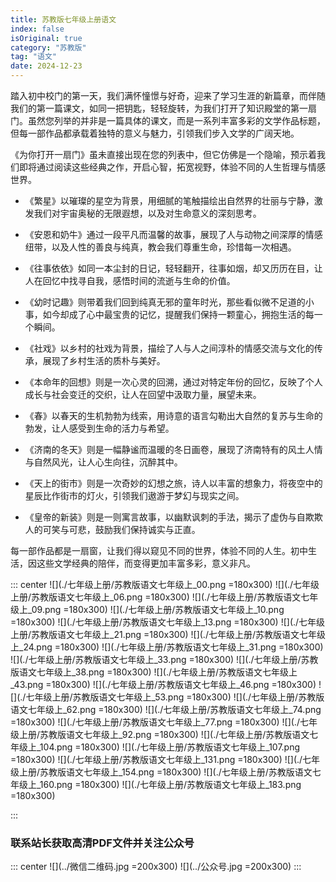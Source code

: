 ```yaml
---
title: 苏教版七年级上册语文
index: false
isOriginal: true
category: "苏教版"
tag: "语文"
date: 2024-12-23
---
```



踏入初中校门的第一天，我们满怀憧憬与好奇，迎来了学习生涯的新篇章，而伴随我们的第一篇课文，如同一把钥匙，轻轻旋转，为我们打开了知识殿堂的第一扇门。虽然您列举的并非是一篇具体的课文，而是一系列丰富多彩的文学作品标题，但每一部作品都承载着独特的意义与魅力，引领我们步入文学的广阔天地。

《为你打开一扇门》虽未直接出现在您的列表中，但它仿佛是一个隐喻，预示着我们即将通过阅读这些经典之作，开启心智，拓宽视野，体验不同的人生哲理与情感世界。

- 《繁星》以璀璨的星空为背景，用细腻的笔触描绘出自然界的壮丽与宁静，激发我们对宇宙奥秘的无限遐想，以及对生命意义的深刻思考。

- 《安恩和奶牛》通过一段平凡而温馨的故事，展现了人与动物之间深厚的情感纽带，以及人性的善良与纯真，教会我们尊重生命，珍惜每一次相遇。

- 《往事依依》如同一本尘封的日记，轻轻翻开，往事如烟，却又历历在目，让人在回忆中找寻自我，感悟时间的流逝与生命的价值。

- 《幼时记趣》则带着我们回到纯真无邪的童年时光，那些看似微不足道的小事，如今却成了心中最宝贵的记忆，提醒我们保持一颗童心，拥抱生活的每一个瞬间。

- 《社戏》以乡村的社戏为背景，描绘了人与人之间淳朴的情感交流与文化的传承，展现了乡村生活的质朴与美好。

- 《本命年的回想》则是一次心灵的回溯，通过对特定年份的回忆，反映了个人成长与社会变迁的交织，让人在回望中汲取力量，展望未来。

- 《春》以春天的生机勃勃为线索，用诗意的语言勾勒出大自然的复苏与生命的勃发，让人感受到生命的活力与希望。

- 《济南的冬天》则是一幅静谧而温暖的冬日画卷，展现了济南特有的风土人情与自然风光，让人心生向往，沉醉其中。

- 《天上的街市》则是一次奇妙的幻想之旅，诗人以丰富的想象力，将夜空中的星辰比作街市的灯火，引领我们遨游于梦幻与现实之间。

- 《皇帝的新装》则是一则寓言故事，以幽默讽刺的手法，揭示了虚伪与自欺欺人的可笑与可悲，鼓励我们保持诚实与正直。

每一部作品都是一扇窗，让我们得以窥见不同的世界，体验不同的人生。初中生活，因这些文学经典的陪伴，而变得更加丰富多彩，意义非凡。

::: center
![](./七年级上册/苏教版语文七年级上_00.png =180x300)
![](./七年级上册/苏教版语文七年级上_06.png =180x300)
![](./七年级上册/苏教版语文七年级上_09.png =180x300)
![](./七年级上册/苏教版语文七年级上_10.png =180x300)
![](./七年级上册/苏教版语文七年级上_13.png =180x300)
![](./七年级上册/苏教版语文七年级上_21.png =180x300)
![](./七年级上册/苏教版语文七年级上_24.png =180x300)
![](./七年级上册/苏教版语文七年级上_31.png =180x300)
![](./七年级上册/苏教版语文七年级上_33.png =180x300)
![](./七年级上册/苏教版语文七年级上_38.png =180x300)
![](./七年级上册/苏教版语文七年级上_43.png =180x300)
![](./七年级上册/苏教版语文七年级上_46.png =180x300)
![](./七年级上册/苏教版语文七年级上_53.png =180x300)
![](./七年级上册/苏教版语文七年级上_62.png =180x300)
![](./七年级上册/苏教版语文七年级上_74.png =180x300)
![](./七年级上册/苏教版语文七年级上_77.png =180x300)
![](./七年级上册/苏教版语文七年级上_92.png =180x300)
![](./七年级上册/苏教版语文七年级上_104.png =180x300)
![](./七年级上册/苏教版语文七年级上_107.png =180x300)
![](./七年级上册/苏教版语文七年级上_131.png =180x300)
![](./七年级上册/苏教版语文七年级上_154.png =180x300)
![](./七年级上册/苏教版语文七年级上_160.png =180x300)
![](./七年级上册/苏教版语文七年级上_183.png =180x300)

:::

### 联系站长获取高清PDF文件并关注公众号
::: center
![](../微信二维码.jpg =200x300)
![](../公众号.jpg =200x300)
:::
